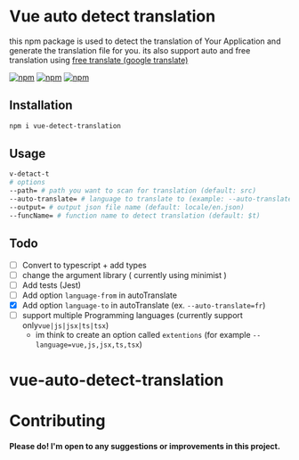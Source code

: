 # Vue auto detect translation

this npm package is used to detect the translation of Your Application and generate the translation file for you.
its also support auto and free translation
using [free translate (google translate)](https://www.npmjs.com/package/free-translate)

[![npm](https://img.shields.io/npm/v/vue-detect-translation.svg)](https://www.npmjs.com/package/vue-detect-translation)
[![npm](https://img.shields.io/npm/dt/vue-detect-translation.svg)](https://www.npmjs.com/package/vue-detect-translation)
[![npm](https://img.shields.io/npm/l/vue-detect-translation.svg)](https://www.npmjs.com/package/vue-detect-translation)

## Installation

```bash
npm i vue-detect-translation
```

## Usage

```bash
v-detact-t 
# options
--path= # path you want to scan for translation (default: src)
--auto-translate= # language to translate to (example: --auto-translate=ar)
--output= # output json file name (default: locale/en.json)
--funcName= # function name to detect translation (default: $t)
```

## Todo

- [ ] Convert to typescript + add types
- [ ] change the argument library ( currently using minimist )
- [ ] Add tests (Jest)
- [ ] Add option `language-from` in autoTranslate
- [x] Add option `language-to` in autoTranslate (ex. `--auto-translate=fr`)
- [ ] support multiple Programming languages (currently support only`vue|js|jsx|ts|tsx`)
    - im think to create an option called `extentions` (for example `--language=vue,js,jsx,ts,tsx`)

# vue-auto-detect-translation

# Contributing

#### Please do! I'm open to any suggestions or improvements in this project.


